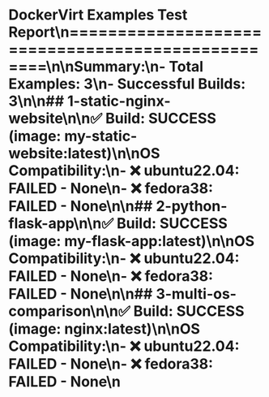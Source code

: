 # DockerVirt Examples Test Report\n==================================================\n\n**Summary:**\n- Total Examples: 3\n- Successful Builds: 3\n\n## 1-static-nginx-website\n\n✅ **Build:** SUCCESS (image: my-static-website:latest)\n\n**OS Compatibility:**\n- ❌ ubuntu22.04: FAILED - None\n- ❌ fedora38: FAILED - None\n\n## 2-python-flask-app\n\n✅ **Build:** SUCCESS (image: my-flask-app:latest)\n\n**OS Compatibility:**\n- ❌ ubuntu22.04: FAILED - None\n- ❌ fedora38: FAILED - None\n\n## 3-multi-os-comparison\n\n✅ **Build:** SUCCESS (image: nginx:latest)\n\n**OS Compatibility:**\n- ❌ ubuntu22.04: FAILED - None\n- ❌ fedora38: FAILED - None\n